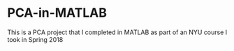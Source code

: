 # PCA-in-MATLAB
This is a PCA project that I completed in MATLAB as part of an NYU course I took in Spring 2018
